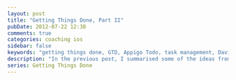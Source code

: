 ```yaml
---
layout: post
title: "Getting Things Done, Part II"
pubDate: 2012-07-22 12:38
comments: true
categories: coaching ios
sidebar: false
keywords: "getting things done, GTD, Appigo Todo, task management, David Allen, Stree-free productivity, agile vs GTD"
description: "In the previous post, I summarised some of the ideas from David Allen's book Getting Things Done. In this post, I talk more about applying the basic ideas and talk about the parallels between GTD and agile software development."
series: Getting Things Done
---
```


<div>
    <script type="text/javascript">
    function trackOutboundLink(link, category, action) {

        try {
            _gaq.push(['_trackEvent', category , action]);
        } catch(err){}

        setTimeout(function() {
            document.location.href = link.href;
        }, 100);
    }
    </script>
</div>

[{% img right ../images/appigo_todo.png 224 336 'My Lists in Appigo Todo'%}](../images/appigo_todo.png)

In the [preceding post](/blog/2012/07/20/getting-things-done-i), I summarised some of the ideas from David Allen's book <a href="http://amzn.to/Tm1FdQ" onClick="trackOutboundLink(this, 'Outbound Links', 'amazon.com'); return false;">Getting Things Done</a>. In this second post, I talk more about trying to apply the basic ideas with more rigour and reflect on how it's been going. I also draw parallels between Allen's ideas and some of the principles that underpin modern agile software development.

I'd already been using Appigo's [Todo](http://www.appigo.com/todo) app to capture todos against various lists. After reading the first section of the book, one of the first things I did was to delete my custom lists and replace them with Allen's standard set. I removed the spurious `Home`, `Work`, `Other` lists and replaced them with `Inbox`, `Options`, `Reference`, `Someday / Maybe`, `Waiting (for someone)` and `Trash`.

<!-- more -->

## The "Think It Through Principle"

I wanted to apply what I started to think of as the _think it through principle_ to my old items, what Allen calls _front end decisions_. So everything got put back into the global "inbox" until I performed the mental checklist; what is it?; is it actionable?; what's the next action?

Things started to get interesting for me here as going through this process, I started to draw parallels between the way Allen talks about _describing, in a single written sentence, the intended successful outcome_ and the agile dictum of identifying acceptance criteria. In both cases, a clear and distinct step is made to clarify intent and recognise when a task is actually _done_.

In resetting my tasks, I also dropped all the dates. I was just ignoring them anyway. I had so many overdue items, they became meaningless. Allen suggests that if an item has a date, then it pretty much _has to get done on that date_, no excuses.


## Next Steps

I liked the movement from "inbox" to say "options". It felt like working up a user story and moving a card on a board when the acceptance criteria had been identified. To solidify this for myself, I try to change the wording of my tasks as they move from the "inbox" to some other list. From a vague, fluffy description to something sounding more like a user story. I'll add a short description if needed.

I also like the idea of the "next steps" part of the think it through principle. Getting things out of your mind and into a _trusted_ system feels like it could free up head space; the _trusted_ part being key. Focusing only on the smallest possible next step seems to concentrate the idea. Again, the similarities to the agile principle of _doing to simplest thing possible_ appealed.

So far, I think its working for me. I certainly feel like I'm starting to trust the system. It feels like there's a real difference between keeping things in my head and off loading them to Appigo [Todo](http://www.appigo.com/todo).

### A Couple of Examples,

> On receiving my first reminder from HMRC, I filed "Self Assessment 2011/12" into my "stuff" inbox, no date, nothing concrete. Just a label. Almost straight away, I moved it into my "options" list having changed the one line description to be "Pay 2011/12 Self Assessment". The deliberate steps were to pause and turn an _open loop_ into something that I can tick off as done. I came up with the _acceptance criteria_ and gave it a date.

> I wasn't clear about the dates though and had a question I wanted to ask my accountant. So my "next step" was to email my accountant. It was going to take less than 2 minutes, so I just fired off a quick mail and moved the item into my "waiting (for someone)" file.

> Another example, the _open loop_ being to "Improve my blog's SEO" was captured in my inbox. Again, I stopped, thought about the acceptance criteria (what would have to happen for this to be "signed off"), and moved it into the "options" list with no date and a description "add keyword and description metadata to old articles". It's sitting in my backlog now.


## Conclusion so Far

Having Appigo's [Todo](http://www.appigo.com/todo) on my phone makes it easy to incorporate a review of my options into my daily routine. My general list doesn't seem to be huge. So far, I'm averaging around thirty items. The inbox has the same five or so I started with. That's telling me I'm not doing anything about those; I think they're just not that important and I should really move them to "trash". All in all, I'm now in the habbit of using the list, so I'm starting to trust the system.

I'm certainly feeling less stress about things hanging over me. I'm kind of deferring responsibility because I know they're not lost, just in a list on my phone. It's nice to immediately put something out of my mind because I know it's not going to be forgotten. I think the trick for me is to stay disciplined, not let the "inbox" fill up and keep putting things (even really trivial things) into my lists _as I think of them_.

I'll carry on following the GTD principles in a disciplined way. As I go, I aim to take a closer look at some of the more advanced aspects I've intentionally avoided. I expect I'll finish this mini-series off in a month or two with my final reflections.

